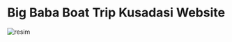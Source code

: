 # Big Baba Boat Trip Kusadasi Website

![resim](https://github.com/AenR/big-baba-trip-website/assets/40569269/14a026c4-30c3-40e3-a589-92c9d35524f1)
